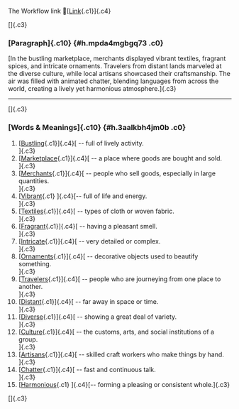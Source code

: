 The Workflow link
👏[[Link](https://www.google.com/url?q=http://www.google.com&sa=D&source=editors&ust=1756021951125763&usg=AOvVaw2xEtRbc7kAh1vrNpXzlhKe){.c1}]{.c4}

[]{.c3}

### [Paragraph]{.c10} {#h.mpda4mgbgq73 .c0}

[In the bustling marketplace, merchants displayed vibrant textiles,
fragrant spices, and intricate ornaments. Travelers from distant lands
marveled at the diverse culture, while local artisans showcased their
craftsmanship. The air was filled with animated chatter, blending
languages from across the world, creating a lively yet harmonious
atmosphere.]{.c3}

------------------------------------------------------------------------

[]{.c3}

### [Words & Meanings]{.c10} {#h.3aalkbh4jm0b .c0}

1.  [[Bustling](https://www.google.com/url?q=http://www.google.com&sa=D&source=editors&ust=1756021951126480&usg=AOvVaw09HllFwY6fokJkciMehJlX){.c1}]{.c4}[ --
    full of lively activity.\
    ]{.c3}
2.  [[Marketplace](https://www.google.com/url?q=http://www.google.com&sa=D&source=editors&ust=1756021951126590&usg=AOvVaw0z0YvRefMUcpUhVKA4dsLv){.c1}]{.c4}[ --
    a place where goods are bought and sold.\
    ]{.c3}
3.  [[Merchants](https://www.google.com/url?q=http://www.google.com&sa=D&source=editors&ust=1756021951126692&usg=AOvVaw2JbJNCDG4poOhseOZcco9B){.c1}]{.c4}[ --
    people who sell goods, especially in large quantities.\
    ]{.c3}
4.  [[Vibrant](https://www.google.com/url?q=http://www.google.com&sa=D&source=editors&ust=1756021951126802&usg=AOvVaw3xxj5YOFCHmg0vFlN7odIR){.c1}
    ]{.c4}[-- full of life and energy.\
    ]{.c3}
5.  [[Textiles](https://www.google.com/url?q=http://www.google.com&sa=D&source=editors&ust=1756021951126885&usg=AOvVaw3TqE7SqHuzs-IVjcjpofT5){.c1}]{.c4}[ --
    types of cloth or woven fabric.\
    ]{.c3}
6.  [[Fragrant](https://www.google.com/url?q=http://www.google.com&sa=D&source=editors&ust=1756021951126971&usg=AOvVaw0HrfDEhsi7fIa7AcDBcMs4){.c1}]{.c4}[ --
    having a pleasant smell.\
    ]{.c3}
7.  [[Intricate](https://www.google.com/url?q=http://www.google.com&sa=D&source=editors&ust=1756021951127059&usg=AOvVaw2lvXBT2fr_WCnFx2colxag){.c1}]{.c4}[ --
    very detailed or complex.\
    ]{.c3}
8.  [[Ornaments](https://www.google.com/url?q=http://www.google.com&sa=D&source=editors&ust=1756021951127144&usg=AOvVaw0e3nbGfiHR-Uh-hfL9WiYx){.c1}]{.c4}[ --
    decorative objects used to beautify something.\
    ]{.c3}
9.  [[Travelers](https://www.google.com/url?q=http://www.google.com&sa=D&source=editors&ust=1756021951127249&usg=AOvVaw0jve15AkMKzG_2qw8Zx2jW){.c1}]{.c4}[ --
    people who are journeying from one place to another.\
    ]{.c3}
10. [[Distant](https://www.google.com/url?q=http://www.google.com&sa=D&source=editors&ust=1756021951127388&usg=AOvVaw1qFbXbnc_lrPHXIqP2X9mE){.c1}]{.c4}[ --
    far away in space or time.\
    ]{.c3}
11. [[Diverse](https://www.google.com/url?q=http://www.google.com&sa=D&source=editors&ust=1756021951127476&usg=AOvVaw1oRrRmDBz6JaGHJIKTzJgt){.c1}]{.c4}[ --
    showing a great deal of variety.\
    ]{.c3}
12. [[Culture](https://www.google.com/url?q=http://www.google.com&sa=D&source=editors&ust=1756021951127564&usg=AOvVaw2P1dvXhCHH_maNNgZsNxoh){.c1}]{.c4}[ --
    the customs, arts, and social institutions of a group.\
    ]{.c3}
13. [[Artisans](https://www.google.com/url?q=http://www.google.com&sa=D&source=editors&ust=1756021951127670&usg=AOvVaw2QjrBpx2PA_zJ02xxuh7bk){.c1}]{.c4}[ --
    skilled craft workers who make things by hand.\
    ]{.c3}
14. [[Chatter](https://www.google.com/url?q=http://www.google.com&sa=D&source=editors&ust=1756021951127797&usg=AOvVaw36bfbo4iZNM6UBhLLXAL1O){.c1}]{.c4}[ --
    fast and continuous talk.\
    ]{.c3}
15. [[Harmonious](https://www.google.com/url?q=http://www.google.com&sa=D&source=editors&ust=1756021951127888&usg=AOvVaw3HFtIwGFgln_Zr4wgA97_H){.c1}
    ]{.c4}[-- forming a pleasing or consistent whole.]{.c3}

[]{.c3}
